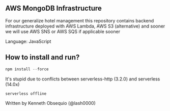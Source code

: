 ## AWS MongoDB Infrastructure

For our generalize hotel management this repository contains backend infrastructure deployed with AWS Lambda, AWS S3 (alternative) and sooner we will use AWS SNS or AWS SQS if applicable sooner

Language: JavaScript

## How to install and run?

```powershell
npm install --force
```

It's stupid due to conflicts between serverless-http (3.2.0) and serverless (14.0x)

```powershell
serverless offline
```

Written by Kenneth Obsequio (@lash0000)